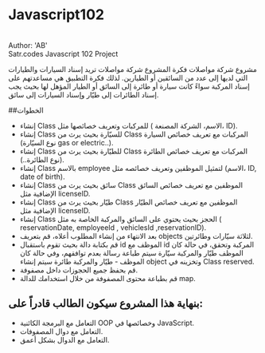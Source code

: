 # Javascript102 
<br> Author: 'AB'
<br> Satr.codes Javascript 102 Project


مشروع شركة مواصلات
فكرة المشروع
شركة مواصلات تريد إسناد السيارات والطيارات التي لديها إلى عدد من السائقين أو الطيارين. لذلك فكرة التطبيق هي مساعدتهم على إسناد المركبة سواءً كانت سيارة أو طائرة إلى السائق أو الطيار المؤهل لها بحيث يجب إسناد الطائرات إلى طيّار وإسناد السيارات إلى سائق.

##الخطوات
- إنشاء Class للمركبات وتعريف خصائصها مثل ( الاسم، الشركة المصنعة، ID).
- إنشاء Class للسيّارة بحيث يرث من Class المركبات مع تعريف خصائص السيارة (نوع السيّارة gas or electric..).
- إنشاء Class للطيّارة بحيث يرث من Class المركبات مع تعريف خصائص الطائرة (نوع الطائرة..).
- إنشاء Class بالاسم employee لتمثيل الموظفين وتعريف خصائصه مثل (الاسم، ID, date of birth).
- إنشاء Class سائق بحيث يرث من Class الموظفين مع تعريف خصائص السائق الإضافية مثل licenseID.
- إنشاء Class طيّار بحيث يرث من Class الموظفين مع تعريف خصائص الطيّار الإضافية مثل licenseID.
- إنشاء Class الحجز بحيث يحتوي على السائق والمركبة الخاصة به مثل ( reservationDate, employeeId , vehiclesId ,reservationID).
- بعد الانتهاء من إنشاء المطلوب أعلاه، قم بتعريف objects لثلاثة سيّارات وطائرتين.
- قم بكتابة دالة بحيث تقوم باستقبال id الموظف مع id المركبة وتحقق، في حالة كان الموظف طيّار والمركبة سيّارة سيتم طباعة رسالة بعدم توافقهم، وفي حالة كان الموظف  - طيّار والمركبة طائرة سيتم إنشاء object وتخزينه في Class reserved.
- قم بحفظ جميع الحجوزات داخل مصفوفة.
- قم بطباعة محتوى المصفوفة من خلال استخدامك للدالة map.
## بنهاية هذا المشروع سيكون الطالب قادراً على:
- التعامل مع البرمجة الكائنية OOP وخصائصها في JavaScript.
- التعامل مع دوال المصفوفات.
- التعامل مع الدوال بشكل أعمق.
